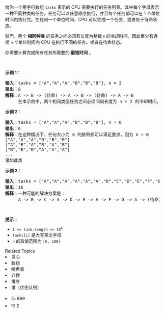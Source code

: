 <p>给你一个用字符数组 <code>tasks</code> 表示的 CPU 需要执行的任务列表。其中每个字母表示一种不同种类的任务。任务可以以任意顺序执行，并且每个任务都可以在 1 个单位时间内执行完。在任何一个单位时间，CPU 可以完成一个任务，或者处于待命状态。</p>

<p>然而，两个<strong> 相同种类</strong> 的任务之间必须有长度为整数<strong> </strong><code>n</code><strong> </strong>的冷却时间，因此至少有连续 <code>n</code> 个单位时间内 CPU 在执行不同的任务，或者在待命状态。</p>

<p>你需要计算完成所有任务所需要的<strong> 最短时间</strong> 。</p>

<p> </p>

<p><strong>示例 1：</strong></p>

<pre>
<strong>输入：</strong>tasks = ["A","A","A","B","B","B"], n = 2
<strong>输出：</strong>8
<strong>解释：</strong>A -> B -> (待命) -> A -> B -> (待命) -> A -> B
     在本示例中，两个相同类型任务之间必须间隔长度为 n = 2 的冷却时间，而执行一个任务只需要一个单位时间，所以中间出现了（待命）状态。 </pre>

<p><strong>示例 2：</strong></p>

<pre>
<strong>输入：</strong>tasks = ["A","A","A","B","B","B"], n = 0
<strong>输出：</strong>6
<strong>解释：</strong>在这种情况下，任何大小为 6 的排列都可以满足要求，因为 n = 0
["A","A","A","B","B","B"]
["A","B","A","B","A","B"]
["B","B","B","A","A","A"]
...
诸如此类
</pre>

<p><strong>示例 3：</strong></p>

<pre>
<strong>输入：</strong>tasks = ["A","A","A","A","A","A","B","C","D","E","F","G"], n = 2
<strong>输出：</strong>16
<strong>解释：</strong>一种可能的解决方案是：
     A -> B -> C -> A -> D -> E -> A -> F -> G -> A -> (待命) -> (待命) -> A -> (待命) -> (待命) -> A
</pre>

<p> </p>

<p><strong>提示：</strong></p>

<ul>
	<li><code>1 <= task.length <= 10<sup>4</sup></code></li>
	<li><code>tasks[i]</code> 是大写英文字母</li>
	<li><code>n</code> 的取值范围为 <code>[0, 100]</code></li>
</ul>
<div><div>Related Topics</div><div><li>贪心</li><li>数组</li><li>哈希表</li><li>计数</li><li>排序</li><li>堆（优先队列）</li></div></div><br><div><li>👍 899</li><li>👎 0</li></div>